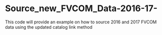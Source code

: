 # Source_new_FVCOM_Data-2016-17-
This code will provide an example on how to source 2016 and 2017 FVCOM data using the updated catalog link method 
